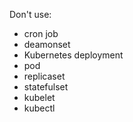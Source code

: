 Don't use:

- cron job
- deamonset
- Kubernetes deployment
- pod
- replicaset
- statefulset
- kubelet
- kubectl

